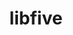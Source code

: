 ---
git: https://github.com/libfive/libfive
logohandle: libfive
sort: libfive
title: libfive
website: https://libfive.com/
---